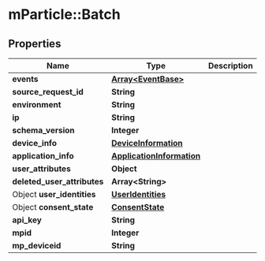 # mParticle::Batch

## Properties

| Name                        | Type                                                    | Description | Notes      |
| --------------------------- | ------------------------------------------------------- | ----------- | ---------- |
| **events**                  | [**Array&lt;EventBase&gt;**](EventBase.md)              |             | [optional] |
| **source_request_id**       | **String**                                              |             | [optional] |
| **environment**             | **String**                                              |             |
| **ip**                      | **String**                                              |             | [optional] |
| **schema_version**          | **Integer**                                             |             | [optional] |
| **device_info**             | [**DeviceInformation**](DeviceInformation.md)           |             | [optional] |
| **application_info**        | [**ApplicationInformation**](ApplicationInformation.md) |             | [optional] |
| **user_attributes**         | **Object**                                              |             | [optional] |
| **deleted_user_attributes** | **Array&lt;String&gt;**                                 |             | [optional] |
| Object **user_identities**  | [**UserIdentities**](UserIdentities.md)                 |             | [optional] |
| Object **consent_state**    | [**ConsentState**](ConsentState.md)                     |             | [optional] |
| **api_key**                 | **String**                                              |             | [optional] |
| **mpid**                    | **Integer**                                             |             | [optional] |
| **mp_deviceid**             | **String**                                              |             | [optional] |
